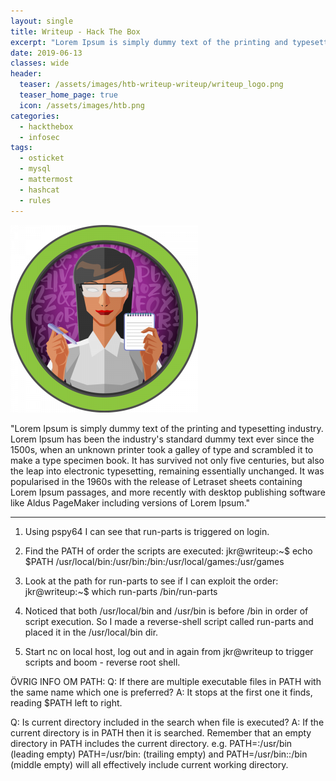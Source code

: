 ```yaml
---
layout: single
title: Writeup - Hack The Box
excerpt: "Lorem Ipsum is simply dummy text of the printing and typesetting industry. Lorem Ipsum has been the industry's standard dummy text ever since the 1500s, when an unknown printer took a galley of type and scrambled it to make a type specimen book. It has survived not only five centuries, but also the leap into electronic typesetting, remaining essentially unchanged. It was popularised in the 1960s with the release of Letraset sheets containing Lorem Ipsum passages, and more recently with desktop publishing software like Aldus PageMaker including versions of Lorem Ipsum."
date: 2019-06-13
classes: wide
header:
  teaser: /assets/images/htb-writeup-writeup/writeup_logo.png
  teaser_home_page: true
  icon: /assets/images/htb.png
categories:
  - hackthebox
  - infosec
tags:  
  - osticket
  - mysql
  - mattermost
  - hashcat
  - rules
---
```


![](/assets/images/htb-writeup-writeup/writeup_logo.png)

"Lorem Ipsum is simply dummy text of the printing and typesetting industry. Lorem Ipsum has been the industry's standard dummy text ever since the 1500s, when an unknown printer took a galley of type and scrambled it to make a type specimen book. It has survived not only five centuries, but also the leap into electronic typesetting, remaining essentially unchanged. It was popularised in the 1960s with the release of Letraset sheets containing Lorem Ipsum passages, and more recently with desktop publishing software like Aldus PageMaker including versions of Lorem Ipsum."

----------------


1.  Using pspy64 I can see that run-parts is triggered on login.

2.  Find the PATH of order the scripts are executed:
    jkr@writeup:~$ echo $PATH
    /usr/local/bin:/usr/bin:/bin:/usr/local/games:/usr/games

3.  Look at the path for run-parts to see if I can exploit the order:
    jkr@writeup:~$ which run-parts
    /bin/run-parts

4.  Noticed that both /usr/local/bin and /usr/bin is before /bin in order of script execution. So I made a reverse-shell script called run-parts and placed it in the /usr/local/bin dir.

5.  Start nc on local host, log out and in again from jkr@writeup to trigger scripts and boom - reverse root shell.


ÖVRIG INFO OM PATH:
Q: If there are multiple executable files in PATH with the same name which one is preferred?
A: It stops at the first one it finds, reading $PATH left to right.

Q: Is current directory included in the search when file is executed?
A: If the current directory is in PATH then it is searched. Remember that an empty directory in PATH includes the current directory. e.g. PATH=:/usr/bin (leading empty) PATH=/usr/bin: (trailing empty) and PATH=/usr/bin::/bin (middle empty) will all effectively include current working directory.
